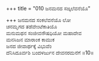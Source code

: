 +++
title = "010 ಜನಮನದ ಸಙ್ಕಲೆವನೆಯೊ"

+++
ಜನಮನದ ಸಂಕಲೆವನೆಯೊ ಲೋ  
ಚನಮೃಗದ ತಡೆವೇಂಟೆಕಾತಿಯೊ  
ಮನುಮಥನ ಸಂಜೀವನೌಷಧಿಯೋ ಮಹಾದೇವ   
ಮನಸಿಜನ ಮಾರಾಂಕ ಕಾಮುಕ   
ಜನದ ಜೀವಾರ್ಥಕ್ಕೆ ವಿಭುವೆಂ  
ದೆನಿಸಿದೂರ್ವಶಿ ಬಂದಳರ್ಜುನ ದೇವನರಮನೆಗೆ     ॥10॥